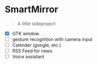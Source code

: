 # SmartMirror

> A little sideproject 

- [x] GTK window
- [ ] gesture recognition with camera input
- [ ] Calender (google, etc.)
- [ ] RSS Feed for news 
- [ ] Voice assistant
